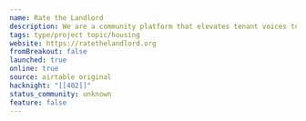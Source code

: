 ```yaml
---
name: Rate the Landlord
description: We are a community platform that elevates tenant voices to promote landlord accountability.
tags: type/project topic/housing
website: https://ratethelandlord.org
fromBreakout: false
launched: true
online: true
source: airtable original
hacknight: "[[402]]"
status_community: unknown
feature: false
---
```

